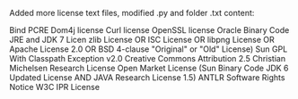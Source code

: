 Added more license text files, modified .py and folder .txt content: 

Bind 
PCRE 
Dom4j license
Curl license
OpenSSL license
Oracle Binary Code JRE and JDK 7 Licen
zlib License OR ISC License OR libpng License OR Apache License 2.0 OR BSD 4-clause "Original" or "Old" License)
Sun GPL With Classpath Exception v2.0
Creative Commons Attribution 2.5
Christian Michelsen Research License
Open Market License
(Sun Binary Code JDK 6 Updated License AND JAVA Research License 1.5)
ANTLR Software Rights Notice
W3C IPR License

